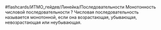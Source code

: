 #flashcards/ИТМО_гейдев/Линейка/Последовательности
Монотонность числовой последовательности
?
Числовая последовательность называется монотонной, если она возрастающая, убывающая, невозрастающая или неубывающая.

